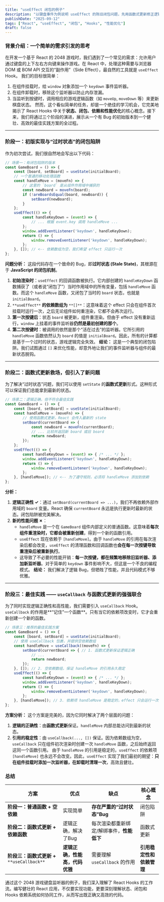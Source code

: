 ```yaml
---
title: "useEffect 闭包的例子"
description: "以键盘事件为例说明 useEffect 的陈旧闭包问题，先用函数式更新修正逻辑，再结合 useCallback 稳定函数引用，避免频繁解绑/绑定。"
publishDate: "2025-09-12"
tags: ["React", "useEffect", "闭包", "Hooks", "性能优化"]
draft: false
---
```


### 背景介绍：一个简单的需求引发的思考
在开发一个基于 React 的 2048 游戏时，我们遇到了一个常见的需求：允许用户通过键盘的上下左右方向键来操作游戏。在 React 中，处理这种需要与浏览器 DOM 或 BOM API 交互的“副作用”（Side Effect），最自然的工具就是 `useEffect` Hook。
我们的目标很简单：
1. 在组件挂载时，给 `window` 对象添加一个 `keydown` 事件监听器。
2. 在组件卸载时，移除这个监听器以防止内存泄漏。
3. 当监听到按键时，调用相应的游戏逻辑函数（如 `moveUp`, `moveDown` 等）来更新棋盘状态。
然而，这个看似简单的任务，却是一个绝佳的学习机会，它完美地揭示了 React Hooks 中关于**状态、闭包、依赖和性能优化**的核心概念。接下来，我们将通过三个阶段的演进，展示从一个有 Bug 的初始版本到一个健壮、高效的最佳实践方案的全过程。
---
### 阶段一：初版实现与“过时状态”的闭包陷阱
作为初次尝试，我们很自然地会写出以下代码：
```TypeScript
// 场景一：有闭包陷阱的版本
const GameBoard = () => {
    const [board, setBoard] = useState(initialBoard);
    // 一个普通的移动处理函数
    const handleMove = (moveFn) => {
        // 这里的 `board` 是从组件作用域中捕获的
        const newBoard = moveFn(board);
        if (!areBoardsEqual(board, newBoard)) {
            setBoard(newBoard);
        }
    };
    useEffect(() => {
        const handleKeyDown = (event) => {
            // ... 根据 event.key 调用 handleMove ...
        };
        window.addEventListener('keydown', handleKeyDown);
        return () => {
            window.removeEventListener('keydown', handleKeyDown);
        };
    }, []); // <-- 依赖数组为空，我们希望 effect 只运行一次
};
```
**问题分析：**
这段代码存在一个致命的 Bug，即**过时状态 (Stale State)**，其根源在于 **JavaScript 的闭包机制**。
1. **初始渲染时**：`useEffect` 的回调函数被执行。它内部创建的 `handleKeyDown` 函数捕获了（或者说“闭包了”）当时作用域中的所有变量，包括 `handleMove` 函数。而这个 `handleMove` 函数，又闭包了当时的 `board` 状态，也就是 `initialBoard`。
2. `**useEffect**` **的依赖数组为** `**[]**`：这意味着这个 effect 只会在组件首次挂载时运行一次，之后无论组件如何重渲染，它都不会再次运行。
3. **第一次按键后**：状态 `board` 被更新，组件重渲染。但由于 effect 没有重新运行，`window` 上挂着的事件监听器**仍然是最初创建的那个**。
4. **第二次按键时**：被调用的依然是那个“活在过去”的监听器。它所引用的 `handleMove` 函数依然认为 `board` 的值是 `initialBoard`。因此，所有的计算都是基于一个过时的状态，游戏逻辑完全失效。
**结论：** 这是一个典型的闭包陷阱。我们试图通过 `[]` 来优化性能，却意外地让我们的事件监听器与组件的最新状态脱钩。
---
### 阶段二：函数式更新救场，但引入了新问题
为了解决“过时状态”问题，我们可以使用 `setState` 的**函数式更新**形式。这种形式可以保证我们总能拿到最新的状态。
```TypeScript
// 场景二：逻辑正确，但不符合最佳实践
const GameBoard = () => {
    const [board, setBoard] = useState(initialBoard);
    const handleMove = (moveFn) => {
        // 使用函数式更新，React 会传入最新的 state
        setBoard(currentBoard => {
            const newBoard = moveFn(currentBoard);
            // ... 比较并返回新 board 或旧 board
            return newBoard;
        });
    };
    useEffect(() => {
        const handleKeyDown = (event) => { /* ... */ };
        window.addEventListener('keydown', handleKeyDown);
        return () => {
            window.removeEventListener('keydown', handleKeyDown);
        };
    }, [handleMove]); // <-- 为了遵守规则，必须将 handleMove 添加到依赖
};
```
**分析：**
1. **逻辑正确性 ✓**：通过 `setBoard(currentBoard => ...)`，我们不再依赖外部作用域的 `board` 变量。React 确保 `currentBoard` 永远是执行更新时最新的状态。闭包陷阱被完美解决。
2. **新的性能问题 ✗**：
    - `handleMove` 是一个在 `GameBoard` 组件内部定义的普通函数。这意味着**每次组件重渲染时，它都会被重新创建**，得到一个新的函数引用。
    - `useEffect` 现在依赖于 `[handleMove]`。由于 `handleMove` 的引用在每次渲染后都会改变，`useEffect` 的清理函数和回调函数也**会在每一次按键导致重渲染后被重新执行**。
    - 这导致了不必要的性能开销：**每一次按键，都在频繁地移除旧监听器、添加新监听器**。对于简单的 `keydown` 事件影响不大，但这是一个不良的编程模式。
**结论：** 我们解决了逻辑 Bug，但牺牲了性能，并且代码模式不够优雅。
---
### 阶段三：最佳实践 —— `useCallback` 与函数式更新的强强联合
为了同时实现逻辑正确性和高性能，我们需要引入 `useCallback` Hook。
`useCallback` 的作用是**“记住”一个函数**。只有当它的依赖项改变时，它才会重新创建一个新的函数。
```TypeScript
// 场景三：推荐的最佳实践方案
const GameBoard = () => {
    const [board, setBoard] = useState(initialBoard);
    // 使用 useCallback 包裹，并提供空依赖数组
    const handleMove = useCallback((moveFn) => {
        setBoard(currentBoard => { // 1. 函数式更新保证逻辑正确
            // ...
            return newBoard;
        });
    }, []); // 2. 空依赖数组，保证 handleMove 的引用永久稳定
    useEffect(() => {
        const handleKeyDown = (event) => { /* ... */ };
        window.addEventListener('keydown', handleKeyDown);
        return () => {
            window.removeEventListener('keydown', handleKeyDown);
        };
    }, [handleMove]); // 3. 依赖项 handleMove 是稳定的，effect 只会运行一次
};
```
**方案分析：**
这个方案是完美的，因为它同时解决了两个层面的问题：
1. **逻辑的正确性**：由**函数式更新**保证。`handleMove` 内部总能访问到最新的状态。
2. **引用的稳定性**：由 `useCallback(..., [])` 保证。因为依赖数组为空，`useCallback` 只在组件初次渲染时创建一次 `handleMove` 函数，之后始终返回这同一个函数引用。
由于 `handleMove` 的引用是稳定的，`useEffect` 的依赖项 `[handleMove]` 也永远不会改变。因此，`useEffect` 实现了我们最初的期望：**只在组件挂载时添加一次监听器，在卸载时清理一次**，高效且健壮。
### 总结
|方案|优点|缺点|核心概念|
|---|---|---|---|
|**阶段一：普通函数 + 空依赖**|实现简单|**存在严重的“过时状态”Bug**|闭包陷阱|
|**阶段二：函数式更新 + 依赖函数**|逻辑正确，解决了Bug|每次渲染都重新绑定/解绑事件，**性能低下**|函数式更新|
|**阶段三：函数式更新 +** `**useCallback**`|**逻辑正确，性能高，代码优雅**|需要理解 `useCallback` 的作用|**引用稳定性和依赖管理**|
通过这个 2048 游戏键盘监听器的例子，我们深入理解了 React Hooks 的工作流。编写健壮的 React 应用，不仅要实现功能，更要深刻理解状态、闭包和 Hooks 依赖系统如何协同工作，从而写出既正确又高效的代码。
